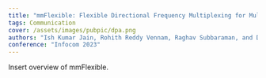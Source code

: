 ```yaml
---
title: "mmFlexible: Flexible Directional Frequency Multiplexing for Multi-user mmWave Networks"
tags: Communication
cover: /assets/images/pubpic/dpa.png
authors: "Ish Kumar Jain, Rohith Reddy Vennam, Raghav Subbaraman, and Dinesh Bharadia"
conference: "Infocom 2023"
---
```


Insert overview of mmFlexible.